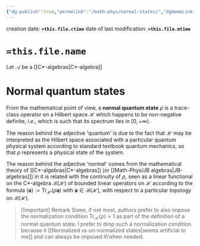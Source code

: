 ```yaml
---
{"dg-publish":true,"permalink":"/math-phys/normal-states/","dgHomeLink":true,"dgPassFrontmatter":false,"dgShowBacklinks":true,"dgShowLocalGraph":true,"dgShowInlineTitle":true,"dgShowFileTree":true,"dgEnableSearch":true}
---
```



creation date: **`=this.file.ctime`** 
date of last modification: **`=this.file.mtime`**

# `=this.file.name`


Let $\mathscr{A}$ be a [[C*-algebras\|C*-algebra]]


# Normal quantum states

From the mathematical point of view, a **normal quantum state** $\rho$ is a trace-class operator on a Hilbert space $\mathcal{H}$ which happens to be non-negative definite, _i.e._, which is such that its spectrum lies in $[0,+\infty)$.  

The reason behind the adjective 'quantum' is due to the fact that $\mathcal{H}$ may be interpreted as the Hilbert space associated with a particular quantum physical system according to standard textbook quantum mechanics, so that $\rho$ represents a physical state of the system. 

The reason behind the adjective 'normal' comes from the mathematical theory of [[C*-algebras\|C*-algebras]] (or [[Math-Phys/JB algebras\|JB-algebras]]) in it is related with the continuity of $\rho$, seen as a linear functional on  the C*-algebra $\mathcal{B}(\mathcal{H})$ of bounded linear operators on $\mathcal{H}$  according to the formula $(\mathbf{a}):=\mathrm{Tr}_{\mathcal{H}}(\rho\mathbf{a})$ with $\mathbf{a}\in\mathcal{B}(\mathcal{H})$, with respect to a particular topology on $\mathcal{B}(\mathcal{H})$.

>[!important] Remark
>Some, if not most, authors prefer to also impose the normalization condition  $\mathrm{Tr}_{\mathcal{H}}(\rho)=1$ as part of the definition of a normal quantum state. I prefer to drop such a normalization condition because it [[Normalized vs un-normalized states\|seems artificial to me]] and can always be imposed if/when needed.


